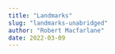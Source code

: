 ```yaml
---
title: "Landmarks"
slug: "landmarks-unabridged"
author: "Robert Macfarlane"
date: 2022-03-09
---
```

